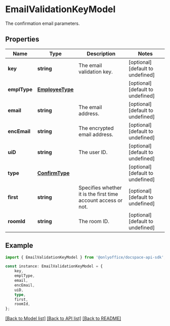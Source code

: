# EmailValidationKeyModel

The confirmation email parameters.

## Properties

Name | Type | Description | Notes
------------ | ------------- | ------------- | -------------
**key** | **string** | The email validation key. | [optional] [default to undefined]
**emplType** | [**EmployeeType**](EmployeeType.md) |  | [optional] [default to undefined]
**email** | **string** | The email address. | [optional] [default to undefined]
**encEmail** | **string** | The encrypted email address. | [optional] [default to undefined]
**uiD** | **string** | The user ID. | [optional] [default to undefined]
**type** | [**ConfirmType**](ConfirmType.md) |  | [optional] [default to undefined]
**first** | **string** | Specifies whether it is the first time account access or not. | [optional] [default to undefined]
**roomId** | **string** | The room ID. | [optional] [default to undefined]

## Example

```typescript
import { EmailValidationKeyModel } from '@onlyoffice/docspace-api-sdk';

const instance: EmailValidationKeyModel = {
    key,
    emplType,
    email,
    encEmail,
    uiD,
    type,
    first,
    roomId,
};
```

[[Back to Model list]](../README.md#documentation-for-models) [[Back to API list]](../README.md#documentation-for-api-endpoints) [[Back to README]](../README.md)
